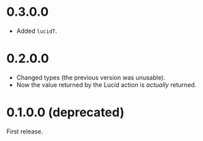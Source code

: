 # 0.3.0.0

* Added `lucidT`.

# 0.2.0.0

* Changed types (the previous version was unusable).
* Now the value returned by the Lucid action is *actually* returned.

# 0.1.0.0 (deprecated)

First release.
